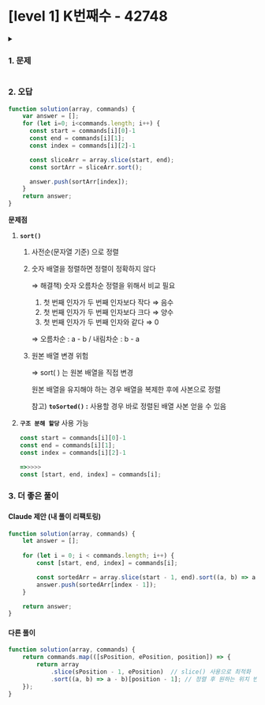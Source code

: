 # [level 1] K번째수 - 42748 
<details>
<summary><h3>1. 문제</h3></summary>
<div markdown="1">
        
[문제 링크](https://school.programmers.co.kr/learn/courses/30/lessons/42748) 

### 성능 요약

메모리: 33.5 MB, 시간: 0.14 ms

### 구분

코딩테스트 연습 > 정렬

### 채점결과

정확성: 100.0<br/>합계: 100.0 / 100.0

### 제출 일자

2025년 03월 12일 17:39:59

### 문제 설명

<p>배열 array의 i번째 숫자부터 j번째 숫자까지 자르고 정렬했을 때, k번째에 있는 수를 구하려 합니다.</p>

<p>예를 들어 array가 [1, 5, 2, 6, 3, 7, 4], i = 2, j = 5, k = 3이라면</p>

<ol>
<li>array의 2번째부터 5번째까지 자르면 [5, 2, 6, 3]입니다.</li>
<li>1에서 나온 배열을 정렬하면 [2, 3, 5, 6]입니다.</li>
<li>2에서 나온 배열의 3번째 숫자는 5입니다.</li>
</ol>

<p>배열 array, [i, j, k]를 원소로 가진 2차원 배열 commands가 매개변수로 주어질 때, commands의 모든 원소에 대해 앞서 설명한 연산을 적용했을 때 나온 결과를 배열에 담아 return 하도록 solution 함수를 작성해주세요.</p>

<h5>제한사항</h5>

<ul>
<li>array의 길이는 1 이상 100 이하입니다.</li>
<li>array의 각 원소는 1 이상 100 이하입니다.</li>
<li>commands의 길이는 1 이상 50 이하입니다.</li>
<li>commands의 각 원소는 길이가 3입니다.</li>
</ul>

<h5>입출력 예</h5>
<table class="table">
        <thead><tr>
<th>array</th>
<th>commands</th>
<th>return</th>
</tr>
</thead>
        <tbody><tr>
<td>[1, 5, 2, 6, 3, 7, 4]</td>
<td>[[2, 5, 3], [4, 4, 1], [1, 7, 3]]</td>
<td>[5, 6, 3]</td>
</tr>
</tbody>
      </table>
<h5>입출력 예 설명</h5>

<p>[1, 5, 2, 6, 3, 7, 4]를 2번째부터 5번째까지 자른 후 정렬합니다. [2, 3, 5, 6]의 세 번째 숫자는 5입니다.<br>
[1, 5, 2, 6, 3, 7, 4]를 4번째부터 4번째까지 자른 후 정렬합니다. [6]의 첫 번째 숫자는 6입니다.<br>
[1, 5, 2, 6, 3, 7, 4]를 1번째부터 7번째까지 자릅니다. [1, 2, 3, 4, 5, 6, 7]의 세 번째 숫자는 3입니다.</p>


> 출처: 프로그래머스 코딩 테스트 연습, https://school.programmers.co.kr/learn/challenges

</div>
</details>

### 2. 오답
```jsx
function solution(array, commands) {
    var answer = [];
    for (let i=0; i<commands.length; i++) {
      const start = commands[i][0]-1
      const end = commands[i][1];
      const index = commands[i][2]-1

      const sliceArr = array.slice(start, end);
      const sortArr = sliceArr.sort();

      answer.push(sortArr[index]);
    }
    return answer;
}
```

**문제점**

1. **`sort()`** 
    1. 사전순(문자열 기준) 으로 정렬
    2. 숫자 배열을 정렬하면 정렬이 정확하지 않다
        
        ⇒ 해결책) 숫자 오름차순 정렬을 위해서 비교 필요
        
        1. 첫 번째 인자가 두 번째 인자보다 작다 ⇒ 음수
        2. 첫 번째 인자가 두 번째 인자보다 크다 ⇒ 양수
        3. 첫 번째 인자가 두 번째 인자와 같다 ⇒ 0
        
        ⇒ 오름차순 :  a - b  / 내림차순 : b - a
        
    3. 원본 배열 변경 위험
        
        ⇒ sort( ) 는 원본 배열을 직접 변경
        
        원본 배열을 유지해야 하는 경우 배열을 복제한 후에 사본으로 정렬
        
        참고) **`toSorted()`  :** 사용할 경우 바로 정렬된 배열 사본 얻을 수 있음
        
2. **`구조 분해 할당`** 사용 가능
    
    ```jsx
    const start = commands[i][0]-1
    const end = commands[i][1];
    const index = commands[i][2]-1
    
    =>>>>>
    const [start, end, index] = commands[i];
    ```

### 3. 더 좋은 풀이
#### Claude 제안 (내 풀이 리팩토링)

```jsx
function solution(array, commands) {
    let answer = [];
    
    for (let i = 0; i < commands.length; i++) {
        const [start, end, index] = commands[i];

        const sortedArr = array.slice(start - 1, end).sort((a, b) => a - b);
        answer.push(sortedArr[index - 1]);
    }

    return answer;
}
```

#### 다른 풀이 
```jsx
function solution(array, commands) {
    return commands.map(([sPosition, ePosition, position]) => {
        return array
            .slice(sPosition - 1, ePosition)  // slice() 사용으로 최적화
            .sort((a, b) => a - b)[position - 1]; // 정렬 후 원하는 위치 반환
    });
}

```
